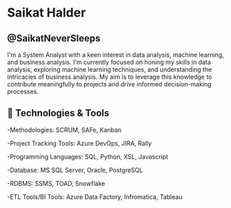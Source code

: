 # Saikat Halder
## @SaikatNeverSleeps
I'm a System Analyst with a keen interest in data analysis, machine learning, and business analysis. I'm currently focused on honing my skills in data analysis, exploring machine learning techniques, and understanding the intricacies of business analysis. My aim is to leverage this knowledge to contribute meaningfully to projects and drive informed decision-making processes.

## 🔧 Technologies & Tools
-Methodologies: SCRUM, SAFe, Kanban

-Project Tracking Tools: Azure DevOps, JIRA, Rally

-Programming Languages: SQL, Python, XSL, Javascript

-Database: MS SQL Server, Oracle, PostgreSQL

-RDBMS: SSMS, TOAD, Snowflake

-ETL Tools/BI Tools: Azure Data Factory, Infromatica, Tableau


<!---
SaikatNeverSleeps/SaikatNeverSleeps is a ✨ special ✨ repository because its `README.md` (this file) appears on your GitHub profile.
You can click the Preview link to take a look at your changes.
--->
